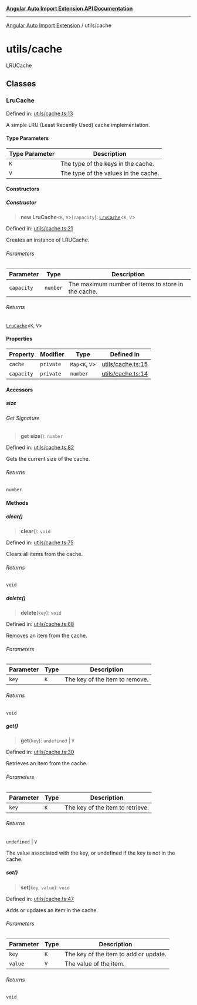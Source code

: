 [**Angular Auto Import Extension API Documentation**](../README.md)

***

[Angular Auto Import Extension](../README.md) / utils/cache

# utils/cache

LRUCache

## Classes

### LruCache

Defined in: [utils/cache.ts:13](https://github.com/ngx-rock/vscode-angular-auto-import/blob/main/src/utils/cache.ts#L13)

A simple LRU (Least Recently Used) cache implementation.

#### Type Parameters

| Type Parameter | Description |
| ------ | ------ |
| `K` | The type of the keys in the cache. |
| `V` | The type of the values in the cache. |

#### Constructors

##### Constructor

> **new LruCache**\<`K`, `V`\>(`capacity`): [`LruCache`](#lrucache)\<`K`, `V`\>

Defined in: [utils/cache.ts:21](https://github.com/ngx-rock/vscode-angular-auto-import/blob/main/src/utils/cache.ts#L21)

Creates an instance of LRUCache.

###### Parameters

| Parameter | Type | Description |
| ------ | ------ | ------ |
| `capacity` | `number` | The maximum number of items to store in the cache. |

###### Returns

[`LruCache`](#lrucache)\<`K`, `V`\>

#### Properties

| Property | Modifier | Type | Defined in |
| ------ | ------ | ------ | ------ |
| <a id="cache"></a> `cache` | `private` | `Map`\<`K`, `V`\> | [utils/cache.ts:15](https://github.com/ngx-rock/vscode-angular-auto-import/blob/main/src/utils/cache.ts#L15) |
| <a id="capacity"></a> `capacity` | `private` | `number` | [utils/cache.ts:14](https://github.com/ngx-rock/vscode-angular-auto-import/blob/main/src/utils/cache.ts#L14) |

#### Accessors

##### size

###### Get Signature

> **get** **size**(): `number`

Defined in: [utils/cache.ts:82](https://github.com/ngx-rock/vscode-angular-auto-import/blob/main/src/utils/cache.ts#L82)

Gets the current size of the cache.

###### Returns

`number`

#### Methods

##### clear()

> **clear**(): `void`

Defined in: [utils/cache.ts:75](https://github.com/ngx-rock/vscode-angular-auto-import/blob/main/src/utils/cache.ts#L75)

Clears all items from the cache.

###### Returns

`void`

##### delete()

> **delete**(`key`): `void`

Defined in: [utils/cache.ts:68](https://github.com/ngx-rock/vscode-angular-auto-import/blob/main/src/utils/cache.ts#L68)

Removes an item from the cache.

###### Parameters

| Parameter | Type | Description |
| ------ | ------ | ------ |
| `key` | `K` | The key of the item to remove. |

###### Returns

`void`

##### get()

> **get**(`key`): `undefined` \| `V`

Defined in: [utils/cache.ts:30](https://github.com/ngx-rock/vscode-angular-auto-import/blob/main/src/utils/cache.ts#L30)

Retrieves an item from the cache.

###### Parameters

| Parameter | Type | Description |
| ------ | ------ | ------ |
| `key` | `K` | The key of the item to retrieve. |

###### Returns

`undefined` \| `V`

The value associated with the key, or undefined if the key is not in the cache.

##### set()

> **set**(`key`, `value`): `void`

Defined in: [utils/cache.ts:47](https://github.com/ngx-rock/vscode-angular-auto-import/blob/main/src/utils/cache.ts#L47)

Adds or updates an item in the cache.

###### Parameters

| Parameter | Type | Description |
| ------ | ------ | ------ |
| `key` | `K` | The key of the item to add or update. |
| `value` | `V` | The value of the item. |

###### Returns

`void`
